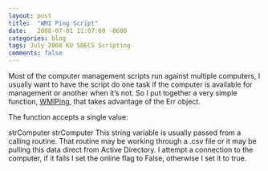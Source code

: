```yaml
---
layout: post
title:  "WMI Ping Script"
date:   2008-07-01 11:07:00 -0600
categories: blog
tags: July 2008 KU SOECS Scripting
comments: false
---
```

Most of the computer management scripts run against multiple computers, I usually want to have the script do one task if the computer is available for management or another when it’s not. So I put together a very simple function, [WMIPing](https://github.com/jeffpatton1971/mod-posh/blob/master/vbs/playground/functions/WMIPing.txt), that takes advantage of the Err object.

The function accepts a single value:

strComputer
strComputer
This string variable is usually passed from a calling routine. That routine may be working through a .csv file or it may be pulling this data direct from Active Directory. I attempt a connection to the computer, if it fails I set the online flag to False, otherwise I set it to true.
